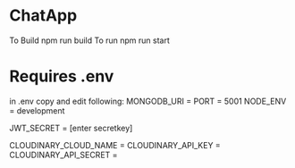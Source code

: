 # ChatApp
To Build
npm run build
To run
npm run start


# Requires .env
in .env copy and edit following:
MONGODB_URI = 
PORT = 5001
NODE_ENV = development

JWT_SECRET = [enter secretkey]

CLOUDINARY_CLOUD_NAME = 
CLOUDINARY_API_KEY = 
CLOUDINARY_API_SECRET = 
